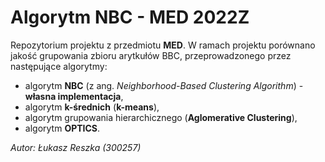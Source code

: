 # Algorytm NBC - MED 2022Z

Repozytorium projektu z przedmiotu **MED**. W ramach projektu porównano jakość grupowania zbioru arytkułów BBC, 
przeprowadzonego przez następujące algorytmy:
- algorytm **NBC** (z ang. _Neighborhood-Based Clustering Algorithm_) - 
**własna implementacja**,
- algorytm **k-średnich** (**k-means**),
- algorytm grupowania hierarchicznego (**Aglomerative Clustering**),
- algorytm **OPTICS**.


_Autor: Łukasz Reszka (300257)_
